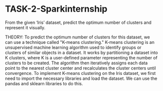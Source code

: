 # TASK-2-Sparkinternship
From the given ‘Iris’ dataset, predict the optimum number of clusters and represent it visually.

THEORY:
To predict the optimum number of clusters for this dataset, we can use a technique called "K-means clustering."
K-means clustering is an unsupervised machine learning algorithm used to identify groups or clusters of similar objects in a dataset. It works by partitioning a dataset into K clusters, where K is a user-defined parameter representing the number of clusters to be created. The algorithm then iteratively assigns each data point to the nearest cluster center and recalculates the cluster centers until convergence.
To implement K-means clustering on the Iris dataset, we first need to import the necessary libraries and load the dataset. We can use the pandas and sklearn libraries to do this. 
